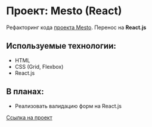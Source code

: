 # Проект: Mesto (React)

Рефакторинг кода [проекта Mesto](https://github.com/Panfil0k/mesto). Перенос на **React.js**

## Используемые технологии:
* HTML
* CSS (Grid, Flexbox)
* React.js

## В планах:
* Реализовать валидацию форм на React.js

[Ссылка на проект](https://panfil0k.github.io/mesto-react/)